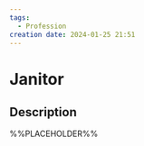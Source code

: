 ```yaml
---
tags:
  - Profession
creation date: 2024-01-25 21:51
---
```

# Janitor

## Description

%%PLACEHOLDER%%
